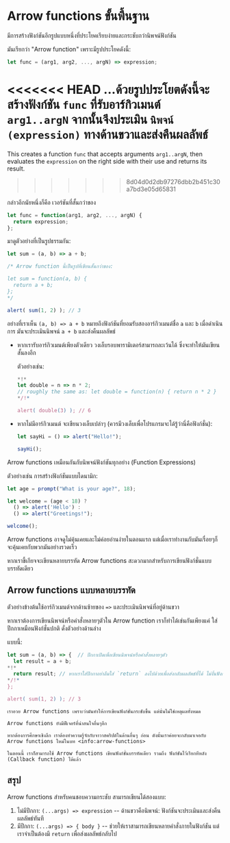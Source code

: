 # Arrow functions ขั้นพื้นฐาน

มีการสร้างฟังก์ชันอีกรูปแบบหนึ่งที่ประโยคเรียบง่ายและกระชับกว่านิพจน์ฟังก์ชัน

มันเรียกว่า "Arrow function" เพราะมีรูปประโยคดังนี้:

```js
let func = (arg1, arg2, ..., argN) => expression;
```

<<<<<<< HEAD
...ด้วยรูปประโยตดังนี้จะสร้างฟังก์ชัน `func` ที่รับอาร์กิวเมนต์ `arg1..argN` จากนั้นจึงประเมิน `นิพจน์ (expression)` ทางด้านขวาและส่งคืนผลลัพธ์
=======
This creates a function `func` that accepts arguments `arg1..argN`, then evaluates the `expression` on the right side with their use and returns its result.
>>>>>>> 8d04d0d2db97276dbb2b451c30a7bd3e05d65831

กล่าวอีกนัยหนึ่งก็คือ เวอร์ชันที่สั้นกว่าของ

```js
let func = function(arg1, arg2, ..., argN) {
  return expression;
};
```

มาดูตัวอย่างที่เป็นรูปธรรมกัน:

```js run
let sum = (a, b) => a + b;

/* Arrow function นี้เป็นรูปที่เขียนสั้นกว่าของ:

let sum = function(a, b) {
  return a + b;
};
*/

alert( sum(1, 2) ); // 3
```

อย่างที่เราเห็น `(a, b) => a + b` หมายถึงฟังก์ชันที่ยอมรับสองอาร์กิวเมนต์ชื่อ `a` และ `b` เมื่อดำเนินการ มันจะประเมินนิพจน์ `a + b` และส่งคืนผลลัพธ์

- หากเรารับอาร์กิวเมนต์เพียงตัวเดียว วงเล็บรอบพารามิเตอร์สามารถละเว้นได้ ซึ่งจะทำให้มันเขียนสั้นลงอีก

    ตัวอย่างเช่น:

    ```js run
    *!*
    let double = n => n * 2;
    // roughly the same as: let double = function(n) { return n * 2 }
    */!*

    alert( double(3) ); // 6
    ```

- หากไม่มีอาร์กิวเมนต์ จะเขียนวงเล็บเปล่าๆ (ควรมีวงเล็บเพื่อโปรแกรมจะได้รู้ว่านี่คือฟังก์ชั่น):

    ```js run
    let sayHi = () => alert("Hello!");

    sayHi();
    ```

Arrow functions เหมือนกันกับนิพจน์ฟังก์ชันทุกอย่าง (Function Expressions)

ตัวอย่างเช่น การสร้างฟังก์ชันแบบไดนามิก:

```js run
let age = prompt("What is your age?", 18);

let welcome = (age < 18) ?
  () => alert('Hello') :
  () => alert("Greetings!");

welcome();
```

Arrow functions อาจดูไม่คุ้นเคยและไม่ค่อยอ่านง่ายในตอนแรก แต่เมื่อเราทำงานกับมันเรื่อยๆก็จะคุ้นเคยกับพวกมันอย่างรวดเร็ว

หากเราขี้เกียจจะเขียนหลายบรรทัด Arrow functions สะดวกมากสำหรับการเขียนฟังก์ชั่นแบบบรรทัดเดียว 

## Arrow functions แบบหลายบรรทัด

ตัวอย่างข้างต้นใช้อาร์กิวเมนต์จากด้านซ้ายของ `=>` และประเมินนิพจน์ที่อยู่ด้านขวา

หากเราต้องการเขียนนิพจน์หรือคำสั่งหลายๆตัวใน Arrow function เราก็ทำได้เช่นกันเพียงแค่ ใส่ปีกกาเหมือนฟังก์ชั่นปกติ ดั่งตัวอย่างด้านล่าง

แบบนี้:

```js run
let sum = (a, b) => {  // ปีกกาเปิดเพื่อเขียนนิพจน์หรือคำสั่งหลายๆตัว
  let result = a + b;
*!*
  return result; // หากเราใส่ปีกกาอย่าลืมใส่ `return` ลงไปด้วยเพื่อส่งกลับผลลัพธ์ที่ได้ ไม่งั้นฟังก์ชั่นนี้จะส่ง `undefined` แทน
*/!*
};

alert( sum(1, 2) ); // 3
```

```smart header="เพิ่มเติม"
เราอวย Arrow functions เพราะว่ามันทำให้การเขียนฟังก์ชั่นกระชับขึ้น แต่นั่นไม่ใช่เหตุผลทั้งหมด

Arrow functions ยังมีฟีเจอร์ที่น่าสนใจอื่นๆอีก

หากต้องการศึกษาเชิงลึก เราต้องทำความรู้จักกับจาวาสคริปต์ในด้านอื่นๆ ก่อน ดังนั้นเราค่อยจะกลับมาเจอกับ Arrow functions ใหม่ในบท <info:arrow-functions>

ในตอนนี้ เราก็สามารถใช้ Arrow functions เขียนฟังก์ชั่นบรรทัดเดียว รวมถึง ฟังก์ชันไว้เรียกทีหลัง (Callback function) ได้แล้ว 
```

## สรุป

Arrow functions สำหรับคนชอบความกระชับ สามารถเขียนได้สองแบบ:

1. ไม่มีปีกกา: `(...args) => expression` -- ด้านขวาคือนิพจน์: ฟังก์ชันจะประเมินและส่งคืนผลลัพธ์ทันที
2. มีปีกกา: `(...args) => { body }` -- ช่วยให้เราสามารถเขียนหลายคำสั่งภายในฟังก์ชัน แต่เราจำเป็นต้องมี `return` เพื่อส่งผลลัพธ์กลับไป
